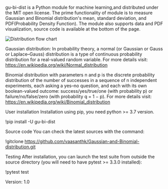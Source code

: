 gu-bi-dist is a Python module for machine learning,and distributed under the MIT open license. The prime functionality of module is to measure Gaussian and Binomial distribution's mean, standard deviation, and PDF(Probability Density Function).
The module also supports data and PDF visualization, source code is available at the bottom of the page.

![Distribution flow chart](https://www.prioritysystem.com/images/distributionflowchart.png)

Gaussian distribution:
In probability theory, a normal (or Gaussian or Gauss or Laplace–Gauss) distribution is a type of continuous probability distribution for a real-valued random variable. For more details visit: https://en.wikipedia.org/wiki/Normal_distribution

Binomial distribution with parameters n and p is the discrete probability distribution of the number of successes in a sequence of n independent experiments, each asking a yes–no question, and each with its own boolean-valued outcome: success/yes/true/one (with probability p) or failure/no/false/zero (with probability q = 1 − p). For more details visit: https://en.wikipedia.org/wiki/Binomial_distribution


User installation
Installation using pip, you need python >= 3.7 version.

!pip install -U gu-bi-dist

Source code
You can check the latest sources with the command:

!gitclone https://github.com/vaasanthk/Gaussian-and-Binomial-distribution.git

Testing
After installation, you can launch the test suite from outside the source directory (you will need to have pytest >= 3.3.0 installed):

!pytest test

Version: 1.0